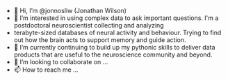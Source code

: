 - 👋 Hi, I’m @jonnosliw (Jonathan Wilson)
- 👀 I’m interested in using complex data to ask important questions. I'm a postdoctoral neuroscientist collecting and analyzing
- terabyte-sized databases of neural activity and behaviour. Trying to find out how the brain acts to support memory and guide action. 
- 🌱 I’m currently continuing to build up my pythonic skills to deliver data products that are useful to the neuroscience community and beyond.
- 💞️ I’m looking to collaborate on ...
- 📫 How to reach me ...

<!---
jonnosliw/jonnosliw is a ✨ special ✨ repository because its `README.md` (this file) appears on your GitHub profile.
You can click the Preview link to take a look at your changes.
--->
